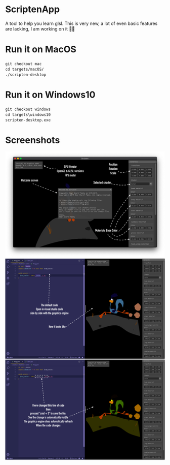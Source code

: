 # ScriptenApp
A tool to help you learn glsl.
This is very new, a lot of even basic features are lacking, I am working on it 💪🏻

# Run it on MacOS
`git checkout mac` \
`cd targets/macOS/` \
`./scripten-desktop`

# Run it on Windows10
`git checkout windows` \
`cd targets\windows10` \
`scripten-desktop.exe`

# Screenshots
![Alt text](/screenshots/hello.png "Welcome")
![Alt text](/screenshots/before.png "Before")
![Alt text](/screenshots/after.png "After")
